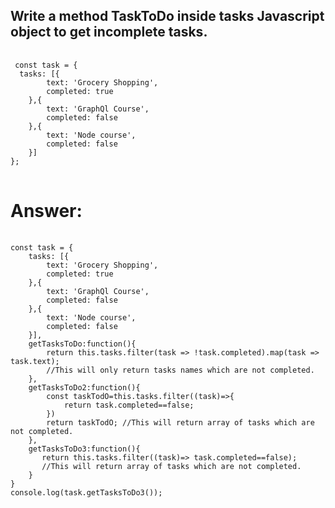 ## Write a method TaskToDo inside tasks Javascript object to get incomplete tasks.


<pre>
  <code> 
 const task = {
  tasks: [{
        text: 'Grocery Shopping',
        completed: true
    },{
        text: 'GraphQl Course',
        completed: false
    },{
        text: 'Node course',
        completed: false
    }]
};
</code>
</pre> 

# Answer:

<pre class="notranslate">
  <code> 
const task = {
    tasks: [{
        text: 'Grocery Shopping',
        completed: true
    },{
        text: 'GraphQl Course',
        completed: false
    },{
        text: 'Node course',
        completed: false
    }],
    getTasksToDo:function(){
        return this.tasks.filter(task => !task.completed).map(task => task.text);
        //This will only return tasks names which are not completed.
    },
    getTasksToDo2:function(){
        const taskTodO=this.tasks.filter((task)=>{
            return task.completed==false;
        })
        return taskTodO; //This will return array of tasks which are not completed.
    },
    getTasksToDo3:function(){
       return this.tasks.filter((task)=> task.completed==false);
       //This will return array of tasks which are not completed.
    }
}
console.log(task.getTasksToDo3());
</code>
</pre> 
